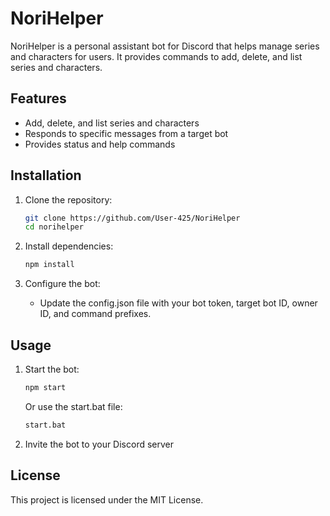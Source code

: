 # NoriHelper

NoriHelper is a personal assistant bot for Discord that helps manage series and characters for users. It provides commands to add, delete, and list series and characters.

## Features

- Add, delete, and list series and characters
- Responds to specific messages from a target bot
- Provides status and help commands

## Installation

1. Clone the repository:
    ```sh
    git clone https://github.com/User-425/NoriHelper
    cd norihelper
    ```

2. Install dependencies:
    ```sh
    npm install
    ```

3. Configure the bot:
    - Update the config.json file with your bot token, target bot ID, owner ID, and command prefixes.

## Usage

1. Start the bot:
    ```sh
    npm start
    ```

    Or use the start.bat file:
    ```sh
    start.bat
    ```

2. Invite the bot to your Discord server

## License
This project is licensed under the MIT License.
